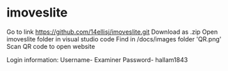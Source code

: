 # imoveslite
Go to link https://github.com/14ellisj/imoveslite.git
Download as .zip
Open imoveslite folder in visual studio code
Find in /docs/images folder 'QR.png'
Scan QR code to open website 

Login information: 
Username- Examiner
Password- hallam1843
